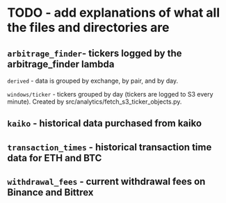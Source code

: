# TODO - add explanations of what all the files and directories are


## `arbitrage_finder`- tickers logged by the arbitrage_finder lambda

`derived` - data is grouped by exchange, by pair, and by day.

`windows/ticker` - tickers grouped by day (tickers are logged to S3 every minute). 
Created by src/analytics/fetch_s3_ticker_objects.py. 

## `kaiko` - historical data purchased from kaiko

## `transaction_times` - historical transaction time data for ETH and BTC

## `withdrawal_fees` - current withdrawal fees on Binance and Bittrex